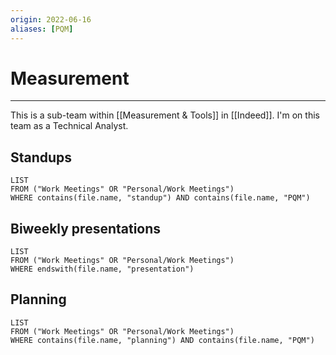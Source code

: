 ```yaml
---
origin: 2022-06-16
aliases: [PQM]
---
```

# Measurement
---
This is a sub-team within [[Measurement & Tools]] in [[Indeed]]. I'm on this team as a Technical Analyst.

## Standups
```dataview
LIST
FROM ("Work Meetings" OR "Personal/Work Meetings")
WHERE contains(file.name, "standup") AND contains(file.name, "PQM")
```
## Biweekly presentations
```dataview
LIST
FROM ("Work Meetings" OR "Personal/Work Meetings")
WHERE endswith(file.name, "presentation")
```
## Planning
```dataview
LIST
FROM ("Work Meetings" OR "Personal/Work Meetings")
WHERE contains(file.name, "planning") AND contains(file.name, "PQM")
```
